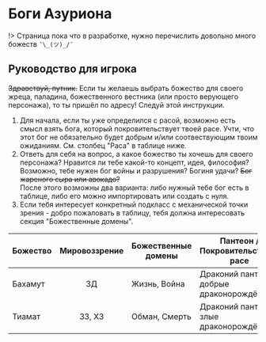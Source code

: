 # Боги Азуриона

!> Страница пока что в разработке, нужно перечислить довольно много божеств `¯\_(ツ)_/¯`

## Руководство для игрока
~~Здравствуй, путник.~~ Если ты желаешь выбрать божество для своего жреца, паладина, божественного вестника (или просто верующего персонажа), то ты пришёл по адресу! Следуй этой инструкции.
1. Для начала, если ты уже определился с расой, возможно есть смысл взять бога, который покровительствует твоей расе. Учти, что этот бог не обязательно будет добрым и/или соотвествующим твоим ожиданиям. См. столбец "Раса" в таблице ниже.
2. Ответь для себя на вопрос, а какое божество ты хочешь для своего персонажа? Нравится ли тебе какой-то концепт, идея, философия? Возможно, тебе нужен бог войны и разрушения? Богиня удачи? ~~Бог жареного сыра или авокадо?~~  
После этого возможны два варианта: либо нужный тебе бог есть в таблице, либо его можно импортировать или создать с нуля.
3. Если тебя интересует конкретный подкласс с механической точки зрения - добро пожаловать в таблицу, тебя должна интересовать секция "Божественные домены".

|    Божество     | Мировоззрение | Божественные домены | Пантеон /Покровительствует расе           | Идеалы и прочая информация         |
|-----------------|:-------------:|---------------------|-------------------------------------------|------------------------------------|  
| Бахамут         | ЗД            | Жизнь, Война        | Драконий пантеон; добрые драконорождённые | Правосудие, справедливость, честь  |
| Тиамат          | ЗЗ, ХЗ        | Обман, Смерть       | Драконий пантеон; злые драконорождённые   |   |